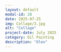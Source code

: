 ```yaml
---
layout: default
modal-id: 28
date: 2025-07-25
img: Collage/3.jpg
alt: "Collage"
project-date: July 2025
category: Oil Painting
description: "Oleo"
---
```

